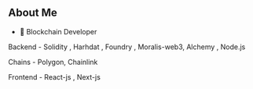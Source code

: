 ## About Me


- 🌱   Blockchain Developer

Backend - Solidity , Harhdat , Foundry , Moralis-web3, Alchemy , Node.js

Chains - Polygon, Chainlink 

Frontend - React-js , Next-js 




         

                        
                          
                  
















          
